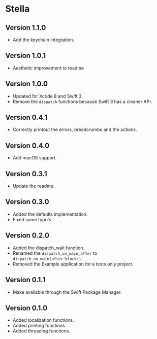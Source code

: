 # Stella

## Version 1.1.0

- Add the keychain integration.

## Version 1.0.1
* Aesthetic improvement to readme

## Version 1.0.0

- Updated for Xcode 8 and Swift 3.
- Remove the `dispatch` functions because Swift 3 has a cleaner API.

## Version 0.4.1

- Correctly printout the errors, breadcrumbs and the actions.

## Version 0.4.0

- Add macOS support.

## Version 0.3.1

- Update the readme.

## Version 0.3.0

- Added the defaults implementation.
- Fixed some typo's.

## Version 0.2.0

- Added the dispatch_wait function.
- Renamed the `dispatch_on_main_after` to `dispatch_on_main(after:block:)`.
- Removed the Example application for a tests only project.

## Version 0.1.1

- Make available through the Swift Package Manager.

## Version 0.1.0

- Added localization functions.
- Added printing functions.
- Added threading functions.
